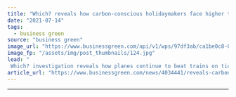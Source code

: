 ```yaml
---
title: "Which? reveals how carbon-conscious holidaymakers face higher travel fares"
date: "2021-07-14"
tags: 
  - business green
source: "business green"
image_url: "https://www.businessgreen.com/api/v1/wps/97df3ab/ca1be0c8-0a95-44e4-a388-670f4452e017/3/plane-landing-185x114.jpg"
image_fp: "/assets/img/post_thumbnails/124.jpg"
lead: "
 Which? investigation reveals how planes continue to beat trains on ticket prices, despite much higher carbon impacts ..."
article_url: "https://www.businessgreen.com/news/4034441/reveals-carbon-conscious-holidaymakers-travel-fares"
---
```


---
